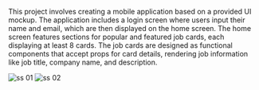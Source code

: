 This project involves creating a mobile application based on a provided UI mockup. The application includes a login screen where users input their name and email, which are then displayed on the home screen. The home screen features sections for popular and featured job cards, each displaying at least 8 cards. The job cards are designed as functional components that accept props for card details, rendering job information like job title, company name, and description. 






![ss 01](https://github.com/Aforve-Peter/rn-assignment4-11134106/assets/151939336/d1b7c3d6-f9bb-42b7-8fad-9c52e220faaf)
![ss 02](https://github.com/Aforve-Peter/rn-assignment4-11134106/assets/151939336/43f7a515-c3b7-4d01-8beb-2776740017c1)
